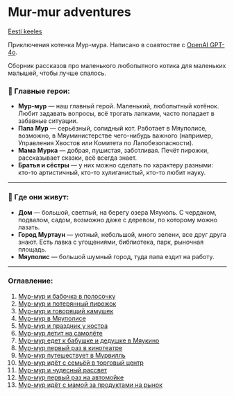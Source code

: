 # Mur-mur adventures

[Eesti keeles](./eesti/README.md)

Приключения котенка Мур-мура. Написано в соавтостве с [OpenAI GPT-4o](https://chatgpt.com/).

Сборник рассказов про маленького любопытного котика для маленьких малышей, чтобы лучше спалось.

### 🐾 Главные герои:
- **Мур-мур** — наш главный герой. Маленький, любопытный котёнок. Любит задавать вопросы, всё трогать лапками, часто попадает в забавные ситуации.
- **Папа Мур** — серьёзный, солидный кот. Работает в Мяуполисе, возможно, в Мяуминистерстве чего-нибудь важного (например, Управления Хвостов или Комитета по Лапобезопасности).
- **Мама Мурка** — добрая, пушистая, заботливая. Печёт пирожки, рассказывает сказки, всё всегда знает.
- **Братья и сёстры** — у них можно сделать по характеру разными: кто-то артистичный, кто-то хулиганистый, кто-то любит науку.

---

### 🏡 Где они живут:
- **Дом** — большой, светлый, на берегу озера Мяуколь. С чердаком, подвалом, садом, возможно даже с деревом, по которому можно лазать.
- **Город Муртаун** — уютный, небольшой, много зелени, все друг друга знают. Есть лавка с угощениями, библиотека, парк, рыночная площадь.
- **Мяуполис** — большой шумный город, туда папа ездит на работу.

---

### Оглавление:

1. [Мур-мур и бабочка в полосочку](./stories/story-1.md)
1. [Мур-мур и потерянный пирожок](./stories/story-2.md)
1. [Мур-мур и говорящий камушек](./stories/story-3.md)
1. [Мур-мур в Мяуполисе](./stories/story-4.md)
1. [Мур-мур и праздник у костра](./stories/story-5.md)
1. [Мур-мур летит на самолёте](./stories/story-6.md)
1. [Мур-мур едет к бабушке и дедушке в Мяукино](./stories/story-7.md)
1. [Мур-мур первый раз в кинотеатре](./stories/story-8.md)
1. [Мур-мур путешествует в Мурвилль](./stories/story-9.md)
1. [Мур-мур идёт с семьёй в торговый центр](./stories/story-10.md)
1. [Мур-мур и чудесный рассвет](./stories/story-11.md)
1. [Мур-мур первый раз на автомойке](./stories/story-12.md)
1. [Мур-мур идёт с мамой за продуктами на рынок](./stories/story-13.md)
